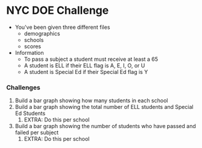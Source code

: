 # NYC DOE Challenge

* You've been given three different files
	* demographics
	* schools
	* scores
* Information
	* To pass a subject a student must receive at least a 65
	* A student is ELL if their ELL flag is A, E, I, O, or U
	* A student is Special Ed if their Special Ed flag is Y
	
### Challenges

1. Build a bar graph showing how many students in each school
2. Build a bar graph showing the total number of ELL students and Special Ed Students
	1. EXTRA: Do this per school
4. Build a bar graph showing the number of students who have passed and failed per subject
	1. EXTRA: Do this per school

